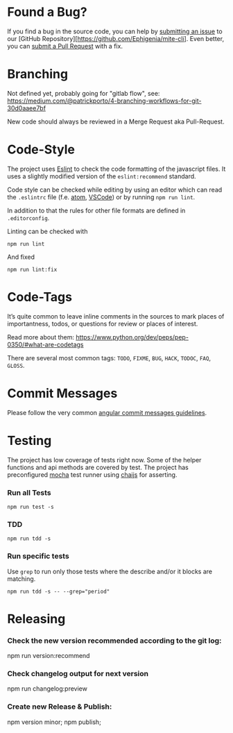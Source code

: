 Found a Bug?
===============================================================================
If you find a bug in the source code, you can help by
[submitting an issue](https://github.com/Ephigenia/mite-cli/issues) to our [GitHub Repository][https://github.com/Ephigenia/mite-cli]. Even better, you can [submit a Pull Request](https://github.com/Ephigenia/mite-cli/pulls) with a fix.


Branching
===============================================================================

Not defined yet, probably going for "gitlab flow", see: https://medium.com/@patrickporto/4-branching-workflows-for-git-30d0aaee7bf

New code should always be reviewed in a Merge Request aka Pull-Request.


Code-Style
===============================================================================
The project uses [Eslint](eslint.org) to check the code formatting of the javascript files. It uses a slightly modified version of the `eslint:recommend` standard.

Code style can be checked while editing by using an editor which can read the `.eslintrc` file (f.e. [atom](https://atom.io), [VSCode](https://code.visualstudio.com/)) or by running `npm run lint`.

In addition to that the rules for other file formats are defined in `.editorconfig`.

Linting can be checked with

    npm run lint

And fixed

    npm run lint:fix


Code-Tags
===============================================================================

It’s quite common to leave inline comments in the sources to mark places of importantness, todos, or questions for review or places of interest.

Read more about them: https://www.python.org/dev/peps/pep-0350/#what-are-codetags

There are several most common tags: `TODO`, `FIXME`, `BUG`, `HACK`, `TODOC`, `FAQ`, `GLOSS`.


Commit Messages
===============================================================================
Please follow the very common [angular commit messages guidelines](https://github.com/angular/angular/blob/master/CONTRIBUTING.md#-commit-message-guidelines).


Testing
===============================================================================

The project has low coverage of tests right now. Some of the helper functions and api methods are covered by test. The project has preconfigured [mocha](https://mochajs.org/) test runner using [chaijs](https://www.chaijs.com/) for asserting.

### Run all Tests

    npm run test -s

### TDD

    npm run tdd -s

### Run specific tests

Use `grep` to run only those tests where the describe and/or it blocks are matching.

    npm run tdd -s -- --grep="period"


Releasing
===============================================================================

### Check the new version recommended according to the git log:

  npm run version:recommend

### Check changelog output for next version

  npm run changelog:preview

### Create new Release & Publish:

  npm version minor;
  npm publish;
